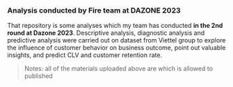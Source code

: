 ### Analysis conducted by Fire team at DAZONE 2023
That repository is some analyses which my team has conducted **in the 2nd round at Dazone 2023**. Descriptive analysis, diagnostic analysis and predictive analysis were carried out on dataset from Viettel group to explore the influence of customer behavior on business outcome, point out valuable insights, and predict CLV and customer retention rate.

> Notes: all of the materials uploaded above are which is allowed to published
